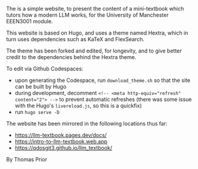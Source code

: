 

The is a simple website, to present the content of a mini-textbook
which tutors how a modern LLM works, for the University of Manchester
EEEN3001 module.

This website is based on Hugo, and uses a theme named Hextra, which in
turn uses dependencies such as KaTeX and FlexSearch.

The theme has been forked and edited, for longevity, and to give
better credit to the dependencies behind the Hextra theme.

To edit via Github Codespaces:

- upon generating the Codespace, run `download_theme.sh` so that the site can be built by Hugo
- during development, decomment `<!-- <meta http-equiv="refresh" content="2"> -->` to prevent automatic refreshes (there was some issue with the Hugo's `livereload.js`, so this is a quickfix)
- run `hugo serve -D`

The website has been mirrored in the following locations thus far:

- https://llm-textbook.pages.dev/docs/
- https://intro-to-llm-textbook.web.app
- https://qdosgit3.github.io/llm_textbook/


By Thomas Prior


